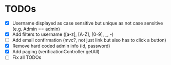 # TODOs

- [X] Username displayed as case sensitive but unique as not case sensitive (e.g. Admin == admin)
- [X] Add filters to username ([a-z], [A-Z], [0-9], _, -)
- [ ] Add email confirmation (mvc?, not just link but also has to click a button)
- [X] Remove hard coded admin info (id, password)
- [X] Add paging (verificationController getAll)
- [ ] Fix all TODOs